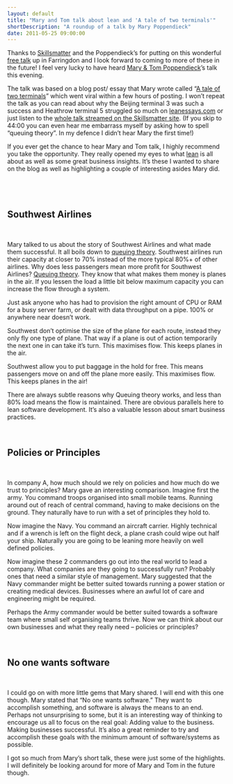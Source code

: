 ```yaml
---
layout: default
title: "Mary and Tom talk about lean and 'A tale of two terminals'"
shortDescription: "A roundup of a talk by Mary Poppendieck"
date: 2011-05-25 09:00:00
---
```

Thanks to [Skillsmatter](http://skillsmatter.com/) and the Poppendieck’s for putting on this wonderful [free talk](http://skillsmatter.com/podcast/agile-scrum/a-tale-of-two-terminals-mary-poppendieck/) up in Farringdon and I look forward to coming to more of these in the future! I feel very lucky to have heard [Mary &amp; Tom Poppendieck](http://www.poppendieck.com/)’s talk this evening.

The talk was based on a blog post/ essay that Mary wrote called “[A tale of two terminals](http://www.leanessays.com/2011/01/tale-of-two-terminals.html)” which went viral within a few hours of posting. I won’t repeat the talk as you can read about why the Beijing terminal 3 was such a success and Heathrow terminal 5 struggled so much on [leanessays.com](http://www.leanessays.com/2011/01/tale-of-two-terminals.html) or just listen to the [whole talk streamed on the Skillsmatter site](http://skillsmatter.com/podcast/agile-scrum/a-tale-of-two-terminals-mary-poppendieck). (If you skip to 44:00 you can even hear me embarrass myself by asking how to spell “queuing theory”. In my defence I didn’t hear Mary the first time!)

If you ever get the chance to hear Mary and Tom talk, I highly recommend you take the opportunity. They really opened my eyes to what [lean](http://en.wikipedia.org/wiki/Lean_software_development) is all about as well as some great business insights. It’s these I wanted to share on the blog as well as highlighting a couple of interesting asides Mary did.

## &nbsp;

## Southwest Airlines

&nbsp;

Mary talked to us about the story of Southwest Airlines and what made them successful. It all boils down to [queuing theory](http://en.wikipedia.org/wiki/Queueing_theory). Southwest airlines run their capacity at closer to 70% instead of the more typical 80%+ of other airlines. Why does less passengers mean more profit for Southwest Airlines? [Queuing theory](http://en.wikipedia.org/wiki/Queueing_theory). They know that what makes them money is planes in the air. If you lessen the load a little bit below maximum capacity you can increase the flow through a system.

Just ask anyone who has had to provision the right amount of CPU or RAM for a busy server farm, or dealt with data throughput on a pipe. 100% or anywhere near doesn’t work.

Southwest don’t optimise the size of the plane for each route, instead they only fly one type of plane. That way if a plane is out of action temporarily the next one in can take it’s turn. This maximises flow. This keeps planes in the air.

Southwest allow you to put baggage in the hold for free. This means passengers move on and off the plane more easily. This maximises flow. This keeps planes in the air!

There are always subtle reasons why Queuing theory works, and less than 80% load means the flow is maintained. There are obvious parallels here to lean software development. It’s also a valuable lesson about smart business practices.

&nbsp;

## Policies or Principles

&nbsp;

In company A, how much should we rely on policies and how much do we trust to principles? Mary gave an interesting comparison. Imagine first the army. You command troops organised into small mobile teams. Running around out of reach of central command, having to make decisions on the ground. They naturally have to run with a set of principles they hold to. 

Now imagine the Navy. You command an aircraft carrier. Highly technical and if a wrench is left on the flight deck, a plane crash could wipe out half your ship. Naturally you are going to be leaning more heavily on well defined policies.

Now imagine these 2 commanders go out into the real world to lead a company. What companies are they going to successfully run? Probably ones that need a similar style of management. Mary suggested that the Navy commander might be better suited towards running a power station or creating medical devices. Businesses where an awful lot of care and engineering might be required.

Perhaps the Army commander would be better suited towards a software team where small self organising teams thrive. Now we can think about our own businesses and what they really need – policies or principles?

&nbsp;

## No one wants software

&nbsp;

I could go on with more little gems that Mary shared. I will end with this one though. Mary stated that “No one wants software.” They want to accomplish something, and software is always the means to an end. Perhaps not unsurprising to some, but it is an interesting way of thinking to encourage us all to focus on the real goal: Adding value to the business. Making businesses successful. It’s also a great reminder to try and accomplish these goals with the minimum amount of software/systems as possible.

I got so much from Mary’s short talk, these were just some of the highlights. I will definitely be looking around for more of Mary and Tom in the future though.
